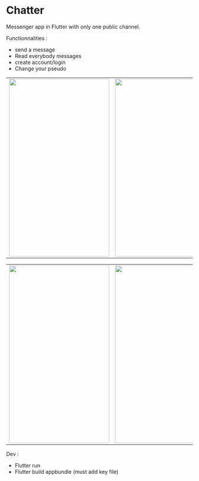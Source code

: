 # Chatter

Messenger app in Flutter with only one public channel.

Functionnalities :

- send a message 
- Read everybody messages
- create account/login
- Change your pseudo 

<table> 
  <tr>
    <td><img src="./documents/Screenshot_2021-06-23-19-56-20-156_com.grachet.chatter.png" width=270 height=480></td>
    <td><img src="./documents/Screenshot_2021-06-23-19-56-51-803_com.grachet.chatter.png" width=270 height=480></td>
    <td><img src="./documents/Screenshot_2021-06-23-19-57-00-097_com.grachet.chatter.png" width=270 height=480></td>
  </tr>
 </table> 
 
 <table> 
  <tr>
    <td><img src="./documents/Screenshot_2021-06-23-19-58-39-126_com.grachet.chatter.png" width=270 height=480></td>
    <td><img src="./documents/Screenshot_2021-06-23-19-58-44-686_com.grachet.chatter.png" width=270 height=480></td> 
  </tr>
 </table> 

Dev :

- Flutter run
- Flutter build appbundle (must add key file)

